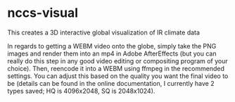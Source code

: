 # nccs-visual

This creates a 3D interactive global visualization of IR climate data

In regards to getting a WEBM video onto the globe, simply take the PNG images and render them into an mp4 in Adobe AfterEffects (but you can really do this step in any good video editing or compositing program of your choice). Then, reencode it into a WEBM using ffmpeg in the recommended settings. You can adjust this based on the quality you want the final video to be (details can be found in the online documentation, I currently have 2 types saved; HQ is 4096x2048, SQ is 2048x1024).


